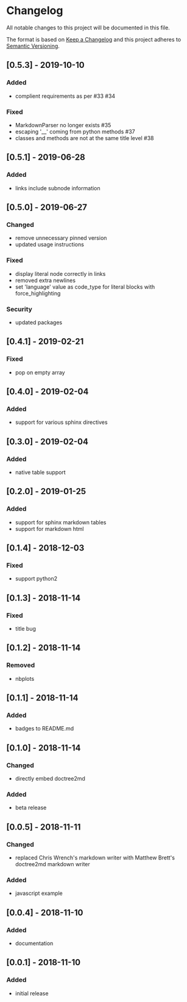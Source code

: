 # Changelog

All notable changes to this project will be documented in this file.

The format is based on [Keep a Changelog](http://keepachangelog.com/en/1.0.0/)
and this project adheres to [Semantic Versioning](http://semver.org/spec/v2.0.0.html).

## [0.5.3] - 2019-10-10
### Added
* complient requirements as per #33 #34
### Fixed
* MarkdownParser no longer exists #35
* escaping '__' coming from python methods #37
* classes and methods are not at the same title level #38

## [0.5.1] - 2019-06-28
### Added
* links include subnode information

## [0.5.0] - 2019-06-27
### Changed
* remove unnecessary pinned version
* updated usage instructions
### Fixed
* display literal node correctly in links
* removed extra newlines
* set 'language' value as code\_type for literal blocks with force_highlighting
### Security
* updated packages

## [0.4.1] - 2019-02-21
### Fixed
* pop on empty array

## [0.4.0] - 2019-02-04
### Added
* support for various sphinx directives

## [0.3.0] - 2019-02-04
### Added
* native table support

## [0.2.0] - 2019-01-25
### Added
* support for sphinx markdown tables
* support for markdown html

## [0.1.4] - 2018-12-03
### Fixed
* support python2

## [0.1.3] - 2018-11-14
### Fixed
* title bug

## [0.1.2] - 2018-11-14
### Removed
* nbplots

## [0.1.1] - 2018-11-14
### Added
* badges to README.md

## [0.1.0] - 2018-11-14
### Changed
* directly embed doctree2md
### Added
* beta release

## [0.0.5] - 2018-11-11
### Changed
* replaced Chris Wrench's markdown writer with Matthew Brett's doctree2md markdown writer
### Added
* javascript example

## [0.0.4] - 2018-11-10
### Added
* documentation

## [0.0.1] - 2018-11-10
### Added
* initial release
